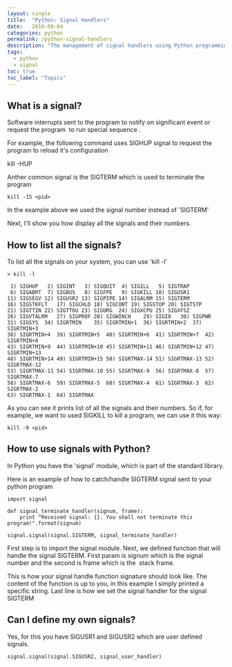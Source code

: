```yaml
---
layout: single
title:  "Python: Signal Handlers"
date:   2016-09-04
categories: python
permalink: /python-signal-handlers
description: "The management of signal handlers using Python programming language"
tags:
  - python
  - signal
toc: true
toc_label: "Topics"
---
```


## What is a signal?

Software interrupts sent to the program to notify on significant event or request the program  to run special sequence .

For example, the following command uses SIGHUP signal to request the program to reload it's configuration

kill -HUP <pid>

Anther common signal is the SIGTERM which is used to terminate the program

`kill -15 <pid>`

In the example above we used the signal number instead of 'SIGTERM'

Next, I'll show you how display all the signals and their numbers.

## How to list all the signals?

To list all the signals on your system, you can use 'kill -l'

```
> kill -l

 1) SIGHUP	 2) SIGINT	 3) SIGQUIT	 4) SIGILL	 5) SIGTRAP
 6) SIGABRT	 7) SIGBUS	 8) SIGFPE	 9) SIGKILL	10) SIGUSR1
11) SIGSEGV	12) SIGUSR2	13) SIGPIPE	14) SIGALRM	15) SIGTERM
16) SIGSTKFLT	17) SIGCHLD	18) SIGCONT	19) SIGSTOP	20) SIGTSTP
21) SIGTTIN	22) SIGTTOU	23) SIGURG	24) SIGXCPU	25) SIGXFSZ
26) SIGVTALRM	27) SIGPROF	28) SIGWINCH	29) SIGIO	30) SIGPWR
31) SIGSYS	34) SIGRTMIN	35) SIGRTMIN+1	36) SIGRTMIN+2	37) SIGRTMIN+3
38) SIGRTMIN+4	39) SIGRTMIN+5	40) SIGRTMIN+6	41) SIGRTMIN+7	42) SIGRTMIN+8
43) SIGRTMIN+9	44) SIGRTMIN+10	45) SIGRTMIN+11	46) SIGRTMIN+12	47) SIGRTMIN+13
48) SIGRTMIN+14	49) SIGRTMIN+15	50) SIGRTMAX-14	51) SIGRTMAX-13	52) SIGRTMAX-12
53) SIGRTMAX-11	54) SIGRTMAX-10	55) SIGRTMAX-9	56) SIGRTMAX-8	57) SIGRTMAX-7
58) SIGRTMAX-6	59) SIGRTMAX-5	60) SIGRTMAX-4	61) SIGRTMAX-3	62) SIGRTMAX-2
63) SIGRTMAX-1	64) SIGRTMAX
```

As you can see it prints list of all the signals and their numbers. So if, for example, we want to used SIGKILL to kill a program, we can use it this way:

`kill -9 <pid>`

## How to use signals with Python?

In Python you have the 'signal' module, which is part of the standard library.

Here is an example of how to catch/handle SIGTERM signal sent to your python program

```
import signal

def signal_terminate_handler(signum, frame):
    print "Received signal: {}. You shall not terminate this program!".format(signum)

signal.signal(signal.SIGTERM, signal_terminate_handler)
```

First step is to import the signal module.
Next, we defined function that will handle the signal SIGTERM. First param is signum which is the signal number and the second is frame which is the  stack frame.

This is how your signal handle function signature should look like. The content of the function is up to you, in this example I simply printed a specific string.
Last line is how we set the signal handler for the signal SIGTERM

## Can I define my own signals?

Yes, for this you have SIGUSR1 and SIGUSR2 which are user defined signals.

```
signal.signal(signal.SIGUSR2, signal_user_handler)
```
